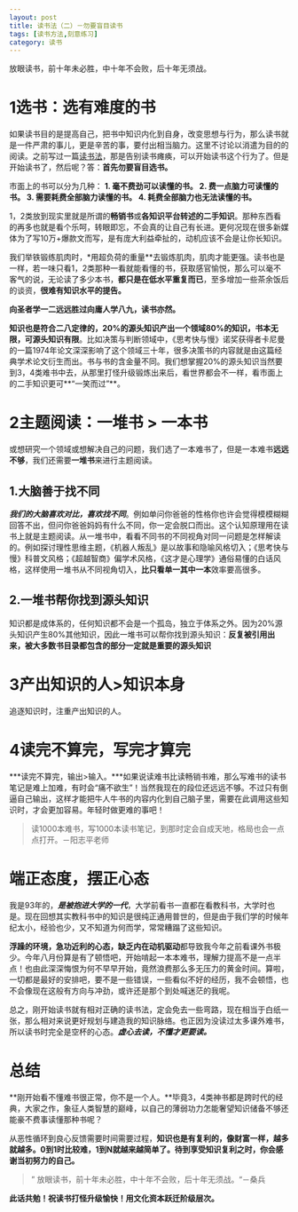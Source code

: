 ```yaml
---
layout: post
title: 读书法（二）－勿要盲目读书
tags: [读书方法,刻意练习]
category: 读书
---
```

放眼读书，前十年未必胜，中十年不会败，后十年无须战。

# 1选书：选有难度的书
如果读书目的是提高自己，把书中知识内化到自身，改变思想与行为，那么读书就是一件严肃的事儿，更是辛苦的事，要付出相当脑力。这里不讨论以消遣为目的的阅读。之前写过一篇[读书法](http://www.huyuning.com/%E8%AF%BB%E4%B9%A6/2017/09/18/%E8%AF%BB%E4%B9%A6%E6%B3%95-%E4%B8%80-%E8%B5%B0%E5%87%BA%E8%AF%BB%E4%B9%A6%E7%98%AB%E7%97%AA/)，那是告别读书瘫痪，可以开始读书这个行为了。但是开始读书了，然后呢？答：**首先勿要盲目选书。**

市面上的书可以分为几种：
**1. 毫不费劲可以读懂的书。
2. 费一点脑力可读懂的书。
3. 需要耗费全部脑力读懂的书。
4. 耗费全部脑力也无法读懂的书。**

1，2类放到现实里就是所谓的**畅销书**或**各知识平台转述的二手知识**。那种东西看的再多也就是看个乐呵，转眼即忘，不会真的让自己有长进。更何况现在很多新媒体为了写10万+爆款文而写，是有庞大利益牵扯的，动机应该不会是让你长知识。

我们举铁锻练肌肉时，*用超负荷的重量**去锻炼肌肉，肌肉才能更强。读书也是一样，若一味只看1，2类那种一看就能看懂的书，获取感官愉悦，那么可以毫不客气的说，无论读了多少本书，**都只是在低水平重复而已**，至多增加一些茶余饭后的谈资，**很难有知识水平的提告。**

**向圣者学一二远远胜过向庸人学八九，读书亦然。**

**知识也是符合二八定律的，20%的源头知识产出一个领域80%的知识，书本无限，可源头知识有限**。比如决策与判断领域中，《思考快与慢》诺奖获得者卡尼曼的一篇1974年论文深深影响了这个领域三十年，很多决策书的内容就是由这篇经典学术论文衍生而出。书与书的含金量不同。我们想掌握20%的源头知识当然要到3，4类难书中去，从那里打怪升级锻炼出来后，看世界都会不一样，看市面上的二手知识更可**“一笑而过”**。

# 2主题阅读：一堆书 > 一本书
或想研究一个领域或想解决自己的问题，我们选了一本难书了，但是一本难书**远远不够**，我们还需要**一堆书**来进行主题阅读。
## 1.大脑善于找不同
***我们的大脑喜欢对比，喜欢找不同***。例如单问你爸爸的性格你也许会觉得模模糊糊回答不出，但问你爸爸妈妈有什么不同，你一定会脱口而出。这个认知原理用在读书上就是主题阅读。从一堆书中，看看不同书的不同视角对同一问题是怎样解读的。例如探讨理性思维主题，《机器人叛乱》是以故事和隐喻风格切入；《思考快与慢》科普文风格；《超越智商》偏学术风格，《这才是心理学》通俗易懂的白话风格，这样使用一堆书从不同视角切入，**比只看单一其中一本**效率要高很多。

## 2.一堆书帮你找到源头知识
知识都是成体系的，任何知识都不会是一个孤岛，独立于体系之外。因为20%源头知识产生80%其他知识，因此一堆书可以帮你找到源头知识：**反复被引用出来，被大多数书目录都包含的部分一定就是重要的源头知识**

# 3产出知识的人>知识本身
追逐知识时，注重产出知识的人。

# 4读完不算完，写完才算完
***读完不算完，输出>输入。***如果说读难书比读畅销书难，那么写难书的读书笔记是难上加难，有时会“痛不欲生”！当然我现在的段位还远远不够。不过只有倒逼自己输出，这样才能把牛人牛书的内容内化到自己脑子里，需要在此调用这些知识时，才会更加容易。年轻时做更难的事吧！

> 读1000本难书，写1000本读书笔记，到那时定会自成天地，格局也会一点点打开。－阳志平老师

# 端正态度，摆正心态
我是93年的，***是被抱进大学的一代***，大学前看书一直都在看教科书，大学时也是。现在回想其实教科书中的知识是很纯正通用普世的，但是由于我们学的时候年纪太小，经验也少，又不知道为何而学，常常糟蹋了这些知识。

**浮躁的环境，急功近利的心态，缺乏内在动机驱动**都导致我今年之前看课外书极少。今年八月份算是有了顿悟吧，开始啃起一本本难书，理解力提高不是一点半点！也由此深深悔恨为何不早早开始，竟然浪费那么多无压力的黄金时间。算啦，一切都是最好的安排吧，要不是一些错误，一些看似不好的经历，我不会顿悟，也不会像现在这般有方向与冲劲，或许还是那个到处喊迷茫的我呢。

总之，刚开始读书就有相对正确的读书法，定会免去一些弯路，现在相当于白纸一张，那么相对来说更好规划与建造我的知识脉络。也正因为没读过太多课外难书，所以读书时完全是空杯的心态。***虚心去读，不懂才更要读。***

# 总结
**刚开始看不懂难书很正常，你不是一个人。**毕竟3，4类神书都是跨时代的经典，大家之作，象征人类智慧的巅峰，以自己的薄弱功力怎能奢望知识储备不够还能豪不费事读懂那种书呢？

从恶性循环到良心反馈需要时间需要过程，**知识也是有复利的，像财富一样，越多就越多。0到1时比较难，1到N就越来越简单了。待到享受知识复利之时，你会感谢当初努力的自己。**
>” 放眼读书，前十年未必胜，中十年不会败，后十年无须战。“－桑兵

**此话共勉！祝读书打怪升级愉快！用文化资本跃迁阶级层次。**



